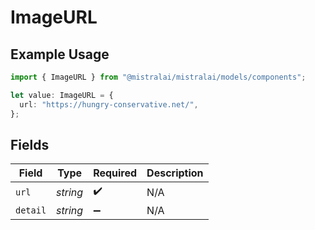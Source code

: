 # ImageURL

## Example Usage

```typescript
import { ImageURL } from "@mistralai/mistralai/models/components";

let value: ImageURL = {
  url: "https://hungry-conservative.net/",
};
```

## Fields

| Field              | Type               | Required           | Description        |
| ------------------ | ------------------ | ------------------ | ------------------ |
| `url`              | *string*           | :heavy_check_mark: | N/A                |
| `detail`           | *string*           | :heavy_minus_sign: | N/A                |